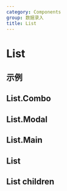 ```yaml
---
category: Components
group: 数据录入
title: List
---
```


# List

## 示例

## List.Combo

<code src="./demos/Combo/index.jsx"></code>

## List.Modal

<code src="./demos/Modal/index.jsx"></code>

## List.Main

<code src="./demos/Main/index.jsx"></code>

## List

<code src="./demos/List/index.jsx"></code>

## List children

<code src="./demos/ListChildren/index.jsx"></code>
